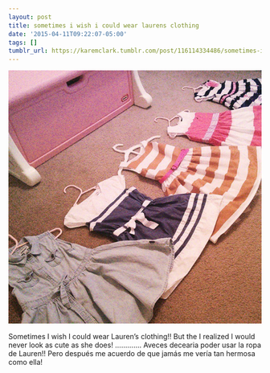 ```yaml
---
layout: post
title: sometimes i wish i could wear laurens clothing
date: '2015-04-11T09:22:07-05:00'
tags: []
tumblr_url: https://karemclark.tumblr.com/post/116114334486/sometimes-i-wish-i-could-wear-laurens-clothing
---
```

 ![](/tumblr_files/tumblr_nmnbwvI6sB1u2lcj1o1_640.jpg)  

Sometimes I wish I could wear Lauren’s clothing!! But the I realized I would never look as cute as she does! …………. Aveces decearia poder usar la ropa de Lauren!! Pero después me acuerdo de que jamás me vería tan hermosa como ella!

